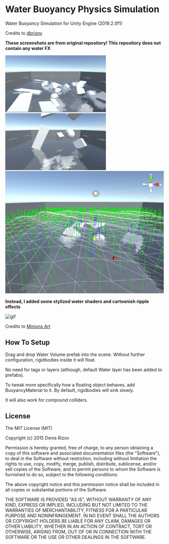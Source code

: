# Water Buoyancy Physics Simulation
Water Buoyancy Simulation for Unity Engine (2019.2.0f1)

Credits to [dbrizov](https://github.com/dbrizov)

**These screenshots are from original repository! This repository does not contain any water FX**

![gif](https://github.com/dbrizov/dbrizov.github.io/blob/master/images/project-images/water-buoyancy/idle.gif)
![gif](https://github.com/dbrizov/dbrizov.github.io/blob/master/images/project-images/water-buoyancy/dive-in.gif)
![screenshot](https://github.com/dbrizov/dbrizov.github.io/blob/master/images/project-images/water-buoyancy/surface-normal.png)

**Instead, I added some stylized water shaders and cartoonish ripple effects**

![gif](https://github.com/Maximetinu/Water-Buoyancy-Physics-Simulation/blob/master/Images/Water.gif)

Credits to [Minions Art](https://www.patreon.com/posts/making-water-24192529)

## How To Setup

Drag and drop Water Volume prefab into the scene. Without further configuration, rigidbodies inside it will float.

No need for tags or layers (although, default Water layer has been added to prefabs).

To tweak more specifically how a floating object behaves, add BuoyancyMaterial to it. By default, rigidbodies will sink slowly.

It will also work for compound colliders.

## License

The MIT License (MIT)

Copyright (c) 2015 Denis Rizov

Permission is hereby granted, free of charge, to any person obtaining a copy
of this software and associated documentation files (the "Software"), to deal
in the Software without restriction, including without limitation the rights
to use, copy, modify, merge, publish, distribute, sublicense, and/or sell
copies of the Software, and to permit persons to whom the Software is
furnished to do so, subject to the following conditions:

The above copyright notice and this permission notice shall be included in all
copies or substantial portions of the Software.

THE SOFTWARE IS PROVIDED "AS IS", WITHOUT WARRANTY OF ANY KIND, EXPRESS OR
IMPLIED, INCLUDING BUT NOT LIMITED TO THE WARRANTIES OF MERCHANTABILITY,
FITNESS FOR A PARTICULAR PURPOSE AND NONINFRINGEMENT. IN NO EVENT SHALL THE
AUTHORS OR COPYRIGHT HOLDERS BE LIABLE FOR ANY CLAIM, DAMAGES OR OTHER
LIABILITY, WHETHER IN AN ACTION OF CONTRACT, TORT OR OTHERWISE, ARISING FROM,
OUT OF OR IN CONNECTION WITH THE SOFTWARE OR THE USE OR OTHER DEALINGS IN THE
SOFTWARE.
